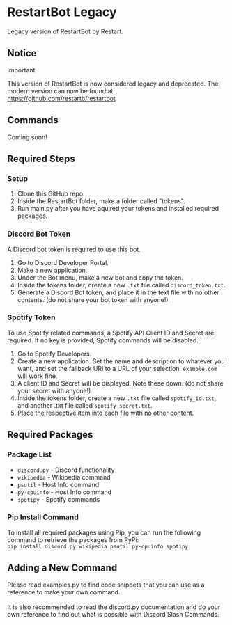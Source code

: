 # RestartBot Legacy
Legacy version of RestartBot by Restart.

## Notice
> [!IMPORTANT]
> This version of RestartBot is now considered legacy and deprecated. The modern version can now be found at:\
https://github.com/restartb/restartbot

## Commands
Coming soon!

## Required Steps

### Setup
1. Clone this GitHub repo.
2. Inside the RestartBot folder, make a folder called "tokens".
5. Run main.py after you have aquired your tokens and installed required packages.

### Discord Bot Token
A Discord bot token is required to use this bot.
1. Go to Discord Developer Portal.
2. Make a new application.
3. Under the Bot menu, make a new bot and copy the token.
4. Inside the tokens folder, create a new `.txt` file called `discord_token.txt`.
5. Generate a Discord Bot token, and place it in the text file with no other contents. (do not share your bot token with anyone!)

### Spotify Token
To use Spotify related commands, a Spotify API Client ID and Secret are required. If no key is provided, Spotify commands will be disabled.
1. Go to Spotify Developers.
2. Create a new application. Set the name and description to whatever you want, and set the fallback URI to a URL of your selection. `example.com` will work fine.
3. A client ID and Secret will be displayed. Note these down. (do not share your secret with anyone!)
4. Inside the tokens folder, create a new `.txt` file called `spotify_id.txt`, and another .txt file called `spotify_secret.txt`.
5. Place the respective item into each file with no other content.

## Required Packages

### Package List
- `discord.py` - Discord functionality
- `wikipedia` - Wikipedia command
- `psutil` - Host Info command
- `py-cpuinfo` - Host Info command
- `spotipy` - Spotify commands

### Pip Install Command
To install all required packages using Pip, you can run the following command to retrieve the packages from PyPi:\
`pip install discord.py wikipedia psutil py-cpuinfo spotipy`

## Adding a New Command
Please read examples.py to find code snippets that you can use as a reference to make your own command.\
\
It is also recommended to read the discord.py documentation and do your own reference to find out what is possible with Discord Slash Commands.
